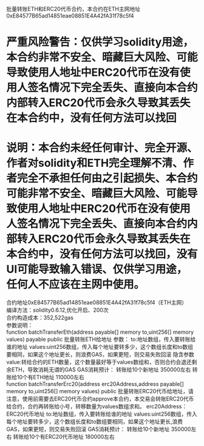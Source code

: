 批量转账ETH和ERC20代币合约，本合约在ETH主网地址0xE84577B65ad14851eae08851E4A42fA31f78c5f4  
# 严重风险警告：仅供学习solidity用途，本合约非常不安全、暗藏巨大风险、可能导致使用人地址中ERC20代币在没有使用人签名情况下完全丢失、直接向本合约内部转入ERC20代币会永久导致其丢失在本合约中，没有任何方法可以找回  
# 说明：本合约未经任何审计、完全开源、作者对solidity和ETH完全理解不清、作者完全不承担任何由之引起损失、本合约可能非常不安全、暗藏巨大风险、可能导致使用人地址中ERC20代币在没有使用人签名情况下完全丢失、直接向本合约内部转入ERC20代币会永久导致其丢失在本合约中，没有任何方法可以找回，没有UI可能导致输入错误、仅供学习用途，任何人不应该在主网中使用。  
合约地址0xE84577B65ad14851eae08851E4A42fA31f78c5f4（ETH主网）  
编译方法：solidity0.6.12,优化开启、200次  
合约构造成本：352,522gas  
参数说明：  
function batchTransferEth(address payable[] memory to,uint256[] memory values) payable public	批量转账ETH给地址
参数：
to:地址数组，传入要转账给谁的地址
values:uint256数组，传入每个地址要转多少，这个数组长度和to数组要相同，如果这个地址更长，则浪费GAS，如果更短，则交易失败回滚
隐含参数value:转给合约的ETH数量，这个数量最好等于values数组和，否则合约会退还剩余ETH，导致消耗无谓的GAS
GAS消耗预计：
转账给10个新地址 350000左右
转账给10个有ETH地址 110000左右  
function batchTransferErc20(address erc20Address,address payable[] memory to,uint256[] memory values) public	批量转账ERC20代币给地址，请注意，使用前需要去ERC20代币合约approve本合约，本交易会转账ERC20代币给合约，合约再转账给小号，转移数量为values数组求和。
erc20Address：ERC20代币地址
to:地址数组，传入要转账给谁的地址
values:uint256数组，传入每个地址要转多少，这个数组长度和to数组要相同，如果这个地址更长,浪费GAS，如果更短，则交易失败回滚
GAS消耗预计：
转账给10个新地址 350000左右
转账给10个有ERC20代币地址 180000左右
